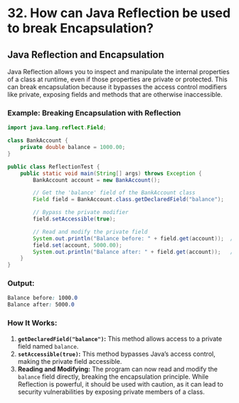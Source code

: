 # 32. How can Java Reflection be used to break Encapsulation?

## Java Reflection and Encapsulation

Java Reflection allows you to inspect and manipulate the internal properties of a class at runtime, even if those properties are private or protected. This can break encapsulation because it bypasses the access control modifiers like private, exposing fields and methods that are otherwise inaccessible.

### Example: Breaking Encapsulation with Reflection

```java
import java.lang.reflect.Field;

class BankAccount {
    private double balance = 1000.00;
}

public class ReflectionTest {
    public static void main(String[] args) throws Exception {
        BankAccount account = new BankAccount();

        // Get the 'balance' field of the BankAccount class
        Field field = BankAccount.class.getDeclaredField("balance");

        // Bypass the private modifier
        field.setAccessible(true);

        // Read and modify the private field
        System.out.println("Balance before: " + field.get(account));  // 1000.00
        field.set(account, 5000.00);
        System.out.println("Balance after: " + field.get(account));   // 5000.00
    }
}
```
### Output:
```css
Balance before: 1000.0
Balance after: 5000.0
```

### How It Works: 
1. **`getDeclaredField("balance")`:** This method allows access to a private field named `balance`. 
2. **`setAccessible(true)`:** This method bypasses Java’s access control, making the private field accessible. 
3. **Reading and Modifying:** The program can now read and modify the `balance` field directly, breaking the encapsulation principle. 
While Reflection is powerful, it should be used with caution, as it can lead to security vulnerabilities by exposing private members of a class.



